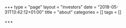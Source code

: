 +++
type = "page"
layout = "investors"
date = "2018-05-31T13:42:12+01:00"
title = "about"
categories = []
tags = []

+++
